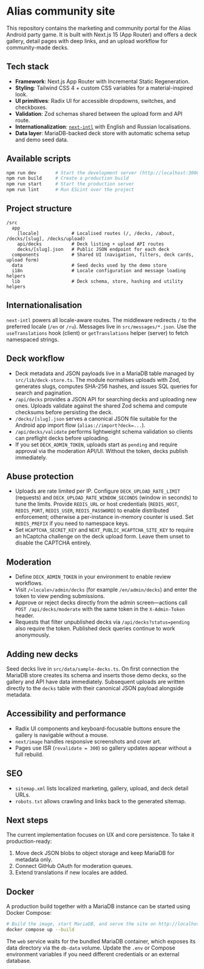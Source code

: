 # Alias community site

This repository contains the marketing and community portal for the Alias Android party game. It is built with Next.js 15 (App Router) and offers a deck gallery, detail pages with deep links, and an upload workflow for community-made decks.

## Tech stack

- **Framework**: Next.js App Router with Incremental Static Regeneration.
- **Styling**: Tailwind CSS 4 + custom CSS variables for a material-inspired look.
- **UI primitives**: Radix UI for accessible dropdowns, switches, and checkboxes.
- **Validation**: Zod schemas shared between the upload form and API route.
- **Internationalization**: [`next-intl`](https://next-intl.dev) with English and Russian localisations.
- **Data layer**: MariaDB-backed deck store with automatic schema setup and demo seed data.

## Available scripts

```bash
npm run dev       # Start the development server (http://localhost:3000)
npm run build     # Create a production build
npm run start     # Start the production server
npm run lint      # Run ESLint over the project
```

## Project structure

```
/src
  app
    [locale]            # Localised routes (/, /decks, /about, /decks/[slug], /decks/upload)
    api/decks           # Deck listing + upload API routes
    decks/[slug].json   # Public JSON endpoint for each deck
  components            # Shared UI (navigation, filters, deck cards, upload form)
  data                  # Seed decks used by the demo store
  i18n                  # Locale configuration and message loading helpers
  lib                   # Deck schema, store, hashing and utility helpers
```

## Internationalisation

`next-intl` powers all locale-aware routes. The middleware redirects `/` to the preferred locale (`/en` or `/ru`). Messages live in `src/messages/*.json`. Use the `useTranslations` hook (client) or `getTranslations` helper (server) to fetch namespaced strings.

## Deck workflow

- Deck metadata and JSON payloads live in a MariaDB table managed by `src/lib/deck-store.ts`. The module normalises uploads with Zod, generates slugs, computes SHA-256 hashes, and issues SQL queries for search and pagination.
- `/api/decks` provides a JSON API for searching decks and uploading new ones. Uploads validate against the shared Zod schema and compute checksums before persisting the deck.
- `/decks/[slug].json` serves a canonical JSON file suitable for the Android app import flow (`alias://import?deck=...`).
- `/api/decks/validate` performs lightweight schema validation so clients can preflight decks before uploading.
- If you set `DECK_ADMIN_TOKEN`, uploads start as `pending` and require approval via the moderation API/UI. Without the token, decks publish immediately.

## Abuse protection

- Uploads are rate limited per IP. Configure `DECK_UPLOAD_RATE_LIMIT` (requests) and `DECK_UPLOAD_RATE_WINDOW_SECONDS` (window in seconds) to tune the limits. Provide `REDIS_URL` or host credentials (`REDIS_HOST`, `REDIS_PORT`, `REDIS_USER`, `REDIS_PASSWORD`) to enable distributed enforcement; otherwise a per-instance in-memory counter is used. Set `REDIS_PREFIX` if you need to namespace keys.
- Set `HCAPTCHA_SECRET_KEY` and `NEXT_PUBLIC_HCAPTCHA_SITE_KEY` to require an hCaptcha challenge on the deck upload form. Leave them unset to disable the CAPTCHA entirely.

## Moderation

- Define `DECK_ADMIN_TOKEN` in your environment to enable review workflows.
- Visit `/<locale>/admin/decks` (for example `/en/admin/decks`) and enter the token to view pending submissions.
- Approve or reject decks directly from the admin screen—actions call `POST /api/decks/moderate` with the same token in the `X-Admin-Token` header.
- Requests that filter unpublished decks via `/api/decks?status=pending` also require the token. Published deck queries continue to work anonymously.

## Adding new decks

Seed decks live in `src/data/sample-decks.ts`. On first connection the MariaDB store creates its schema and inserts those demo decks, so the gallery and API have data immediately. Subsequent uploads are written directly to the `decks` table with their canonical JSON payload alongside metadata.

## Accessibility and performance

- Radix UI components and keyboard-focusable buttons ensure the gallery is navigable without a mouse.
- `next/image` handles responsive screenshots and cover art.
- Pages use ISR (`revalidate = 300`) so gallery updates appear without a full rebuild.

## SEO

- `sitemap.xml` lists localized marketing, gallery, upload, and deck detail URLs.
- `robots.txt` allows crawling and links back to the generated sitemap.

## Next steps

The current implementation focuses on UX and core persistence. To take it production-ready:

1. Move deck JSON blobs to object storage and keep MariaDB for metadata only.
2. Connect GitHub OAuth for moderation queues.
3. Extend translations if new locales are added.

## Docker

A production build together with a MariaDB instance can be started using Docker Compose:

```bash
# Build the image, start MariaDB, and serve the site on http://localhost:3000
docker compose up --build
```

The `web` service waits for the bundled MariaDB container, which exposes its data directory via the `db-data` volume. Update the `.env` or Compose environment variables if you need different credentials or an external database.
